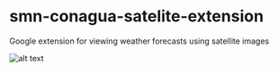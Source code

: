# smn-conagua-satelite-extension

Google extension for viewing weather forecasts using satellite images

![alt text](https://media4.giphy.com/media/JD66Ru5cD0gX0kQ5Uj/giphy.gif?cid=790b76119c835afabbbec78b09dccbd6bded84cc610e4e85&rid=giphy.gif&ct=g "Logo Title Text 1")
